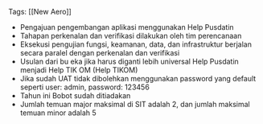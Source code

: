 Tags: [[New Aero]]
- Pengajuan pengembangan aplikasi menggunakan Help Pusdatin
- Tahapan perkenalan dan verifikasi dilakukan oleh tim perencanaan
- Eksekusi pengujian fungsi, keamanan, data, dan infrastruktur berjalan secara paralel dengan perkenalan dan verifikasi
- Usulan dari bu eka jika harus diganti lebih universal Help Pusdatin menjadi Help TIK OM (Help TIKOM)
- Jika sudah UAT tidak dibolehkan menggunakan password yang default seperti user: admin, password: 123456
- Tahun ini Bobot sudah ditiadakan
- Jumlah temuan major maksimal di SIT adalah 2, dan jumlah maksimal temuan minor adalah 5